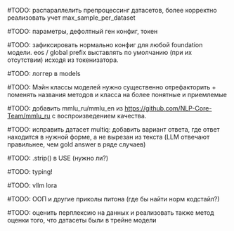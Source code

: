 #TODO: распараллелить препроцессинг датасетов, более корректно реализовать учет max_sample_per_dataset

#TODO: параметры, дефолтный ген конфиг, токен

#TODO: зафиксировать нормально конфиг для любой foundation модели. eos / global prefix выставлять по умолчанию (при их отсутствии) исходя из токенизатора.

#TODO: логгер в models

#TODO: Мэйн классы моделей нужно существенно отрефакторить + поменять названия методов и класса на более понятные и приемлемые

#TODO: добавить mmlu_ru/mmlu_en из https://github.com/NLP-Core-Team/mmlu_ru с воспроизведением качества.

#TODO: исправить датасет multiq: добавить вариант ответа, где ответ находится в нужной форме, а не вырезан из текста (LLM отвечают правильнее, чем gold answer в ряде случаев)

#TODO: .strip() в USE (нужно ли?)

#TODO: typing!

#TODO: vllm lora

#TODO: ООП и другие приколы питона (где бы найти норм кодстайл?)

#TODO: оценить перплексию на данных и реализовать также метод оценки того, что датасеты были в трейне модели